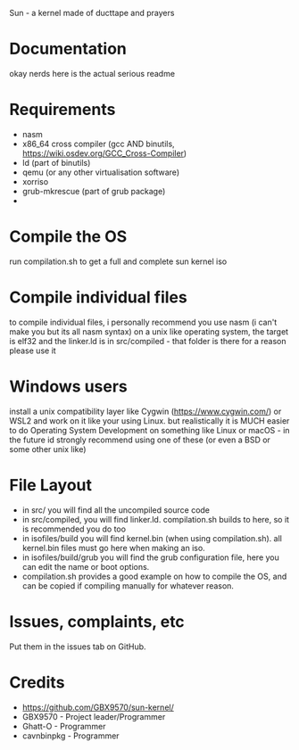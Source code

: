 Sun - a kernel made of ducttape and prayers

# Documentation
okay nerds here is the actual serious readme

# Requirements
* nasm
* x86_64 cross compiler (gcc AND binutils, https://wiki.osdev.org/GCC_Cross-Compiler)
* ld (part of binutils)
* qemu (or any other virtualisation software)
* xorriso
* grub-mkrescue (part of grub package)
* 

# Compile the OS
run compilation.sh to get a full and complete sun kernel iso

# Compile individual files
to compile individual files, i personally recommend you use nasm (i can't make you but its all nasm syntax) on a unix like
operating system, the target is elf32 and the linker.ld is in src/compiled - that folder is there for a reason please use it

# Windows users
install a unix compatibility layer like Cygwin (https://www.cygwin.com/) or WSL2 and work on it like your using Linux.
but realistically it is MUCH easier to do Operating System Development on something like Linux or macOS - in the future
id strongly recommend using one of these (or even a BSD or some other unix like)

# File Layout
* in src/ you will find all the uncompiled source code
* in src/compiled, you will find linker.ld. compilation.sh builds to here, so it is recommended you do too
* in isofiles/build you will find kernel.bin (when using compilation.sh). all kernel.bin files must go here when making an iso.
* in isofiles/build/grub you will find the grub configuration file, here you can edit the name or boot options.
* compilation.sh provides a good example on how to compile the OS, and can be copied if compiling manually for whatever reason.

# Issues, complaints, etc
Put them in the issues tab on GitHub.

# Credits
* https://github.com/GBX9570/sun-kernel/
* GBX9570 - Project leader/Programmer
* Ghatt-O - Programmer
* cavnbinpkg - Programmer
